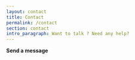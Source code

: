 ```yaml
---
layout: contact
title: Contact
permalink: /contact
section: contact
intro_paragraph: Want to talk ? Need any help?
---
```


**Send a message**
